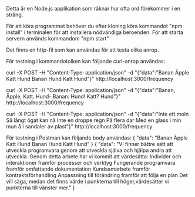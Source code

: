 Detta är en Node.js applikation som räknar hur ofta ord förekommer i en sträng. 

För att köra programmet behöver du efter kloning köra kommandot "npm install" i terminalen för att installera nödvändiga beroenden. 
För att starta servern används kommandom "npm start"

Det finns en http-fil som kan användas för att testa olika anrop. 

För testning i kommandotolken kan följande curl-anrop användas: 

curl -X POST -H "Content-Type: application/json" -d "{\"data\":\"Banan Äpple Katt Hund Banan Hund Katt Hund\"}" http://localhost:3000/frequency

curl -X POST -H "Content-Type: application/json" -d "{\"data\":\"Banan, Äpple, Katt. Hund- Banan: Hund! Katt? Hund\"}" http://localhost:3000/frequency

curl -X POST -H "Content-Type: application/json" -d "{\"data\":\"Inte ett moln Så långt ögat kan nå Inte en droppe regn På flera dar Med en glass i min mun å i sandaler av plast\"}" http://localhost:3000/frequency

För testning i Postman kan följande body användas: 
{
"data": "Banan Äpple Katt Hund Banan Hund Katt Hund"
}
{
"data": "Vi finner bättre sätt att utveckla programvara genom att utveckla själva och hjälpa andra att utveckla. Genom detta arbete har vi kommit att värdesätta: Individer och interaktioner framför processer och verktyg Fungerande programvara framför omfattande dokumentation Kundsamarbete framför kontraktsförhandling Anpassning till förändring framför att följa en plan Det vill säga, medan det finns värde i punkterna till höger,värdesätter vi punkterna till vänster mer."
}
